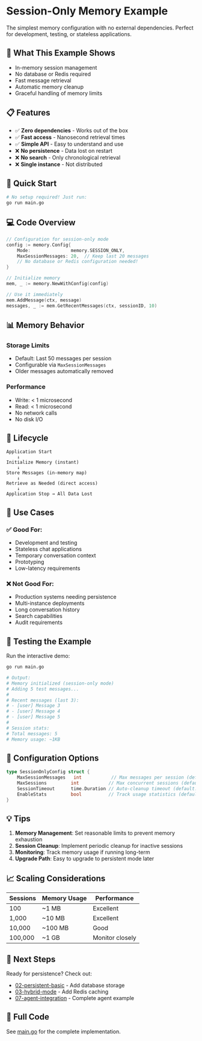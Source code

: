 # Session-Only Memory Example

The simplest memory configuration with no external dependencies. Perfect for development, testing, or stateless applications.

## 🎯 What This Example Shows

- In-memory session management
- No database or Redis required
- Fast message retrieval
- Automatic memory cleanup
- Graceful handling of memory limits

## 📋 Features

- ✅ **Zero dependencies** - Works out of the box
- ✅ **Fast access** - Nanosecond retrieval times
- ✅ **Simple API** - Easy to understand and use
- ❌ **No persistence** - Data lost on restart
- ❌ **No search** - Only chronological retrieval
- ❌ **Single instance** - Not distributed

## 🚀 Quick Start

```bash
# No setup required! Just run:
go run main.go
```

## 💻 Code Overview

```go
// Configuration for session-only mode
config := memory.Config{
    Mode:               memory.SESSION_ONLY,
    MaxSessionMessages: 20,  // Keep last 20 messages
    // No database or Redis configuration needed!
}

// Initialize memory
mem, _ := memory.NewWithConfig(config)

// Use it immediately
mem.AddMessage(ctx, message)
messages, _ := mem.GetRecentMessages(ctx, sessionID, 10)
```

## 📊 Memory Behavior

### Storage Limits
- Default: Last 50 messages per session
- Configurable via `MaxSessionMessages`
- Older messages automatically removed

### Performance
- Write: < 1 microsecond
- Read: < 1 microsecond
- No network calls
- No disk I/O

## 🔄 Lifecycle

```
Application Start
    ↓
Initialize Memory (instant)
    ↓
Store Messages (in-memory map)
    ↓
Retrieve as Needed (direct access)
    ↓
Application Stop → All Data Lost
```

## 📝 Use Cases

### ✅ Good For:
- Development and testing
- Stateless chat applications
- Temporary conversation context
- Prototyping
- Low-latency requirements

### ❌ Not Good For:
- Production systems needing persistence
- Multi-instance deployments
- Long conversation history
- Search capabilities
- Audit requirements

## 🧪 Testing the Example

Run the interactive demo:

```bash
go run main.go

# Output:
# Memory initialized (session-only mode)
# Adding 5 test messages...
# 
# Recent messages (last 3):
# - [user] Message 3
# - [user] Message 4
# - [user] Message 5
# 
# Session stats:
# Total messages: 5
# Memory usage: ~1KB
```

## 🔧 Configuration Options

```go
type SessionOnlyConfig struct {
    MaxSessionMessages   int           // Max messages per session (default: 50)
    MaxSessions         int           // Max concurrent sessions (default: 1000)
    SessionTimeout      time.Duration // Auto-cleanup timeout (default: 1 hour)
    EnableStats         bool          // Track usage statistics (default: false)
}
```

## 💡 Tips

1. **Memory Management**: Set reasonable limits to prevent memory exhaustion
2. **Session Cleanup**: Implement periodic cleanup for inactive sessions
3. **Monitoring**: Track memory usage if running long-term
4. **Upgrade Path**: Easy to upgrade to persistent mode later

## 📈 Scaling Considerations

| Sessions | Memory Usage | Performance |
|----------|-------------|-------------|
| 100 | ~1 MB | Excellent |
| 1,000 | ~10 MB | Excellent |
| 10,000 | ~100 MB | Good |
| 100,000 | ~1 GB | Monitor closely |

## 🚀 Next Steps

Ready for persistence? Check out:
- [02-persistent-basic](../02-persistent-basic/) - Add database storage
- [03-hybrid-mode](../03-hybrid-mode/) - Add Redis caching
- [07-agent-integration](../07-agent-integration/) - Complete agent example

## 📄 Full Code

See [main.go](./main.go) for the complete implementation.
